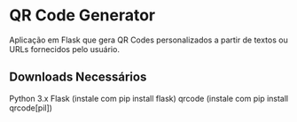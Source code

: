 # QR Code Generator
Aplicação em Flask que gera QR Codes personalizados a partir de textos ou URLs fornecidos pelo usuário.

## Downloads Necessários
Python 3.x
Flask (instale com pip install flask)
qrcode (instale com pip install qrcode[pil])

